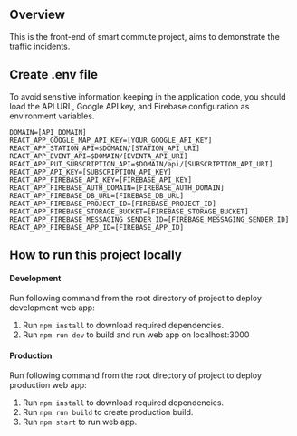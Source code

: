 ## Overview

This is the front-end of smart commute project, aims to demonstrate the traffic incidents. 


## Create .env file

To avoid sensitive information keeping in the application code, you should load the API URL, Google API key, and Firebase configuration as environment variables.


```
DOMAIN=[API_DOMAIN]
REACT_APP_GOOGLE_MAP_API_KEY=[YOUR_GOOGLE_API_KEY]
REACT_APP_STATION_API=$DOMAIN/[STATION_API_URI]
REACT_APP_EVENT_API=$DOMAIN/[EVENTA_API_URI]
REACT_APP_PUT_SUBSCRIPTION_API=$DOMAIN/api/[SUBSCRIPTION_API_URI]
REACT_APP_API_KEY=[SUBSCRIPTION_API_KEY]
REACT_APP_FIREBASE_API_KEY=[FIREBASE_API_KEY]
REACT_APP_FIREBASE_AUTH_DOMAIN=[FIREBASE_AUTH_DOMAIN]
REACT_APP_FIREBASE_DB_URL=[FIREBASE_DB_URL]
REACT_APP_FIREBASE_PROJECT_ID=[FIREBASE_PROJECT_ID]
REACT_APP_FIREBASE_STORAGE_BUCKET=[FIREBASE_STORAGE_BUCKET]
REACT_APP_FIREBASE_MESSAGING_SENDER_ID=[FIREBASE_MESSAGING_SENDER_ID]
REACT_APP_FIREBASE_APP_ID=[FIREBASE_APP_ID]
```


## How to run this project locally

#### Development

Run following command from the root directory of project to deploy development web app:

1. Run `npm install` to download required dependencies.
2. Run `npm run dev` to build and run web app on localhost:3000


#### Production

Run following command from the root directory of project to deploy production web app:

1. Run `npm install` to download required dependencies.
2. Run `npm run build` to create production build.
3. Run `npm start` to run web app. 

